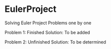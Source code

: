# EulerProject
Solving Euler Project Problems one by one

Problem 1: Finished
Solution: To be added

Problem 2: Unfinished
Solution: To be determined
